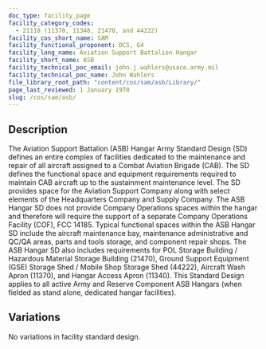 ```yaml
---
doc_type: facility_page
facility_category_codes:
  - 21110 (11370, 11340, 21470, and 44222)
facility_cos_short_name: SAM
facility_functional_proponent: DCS, G4
facility_long_name: Aviation Support Battalion Hangar
facility_short_name: ASB
facility_technical_poc_email: john.j.wahlers@usace.army.mil
facility_technical_poc_name: John Wahlers
file_library_root_path: "content/cos/sam/asb/Library/"
page_last_reviewed: 1 January 1970
slug: /cos/sam/asb/
---
```


## Description

The Aviation Support Battalion (ASB) Hangar Army Standard Design (SD) defines an entire complex of facilities dedicated to the maintenance and repair of all aircraft assigned to a Combat Aviation Brigade (CAB). The SD defines the functional space and equipment requirements required to maintain CAB aircraft up to the sustainment maintenance level. The SD provides space for the Aviation Support Company along with select elements of the Headquarters Company and Supply Company. The ASB Hangar SD does not provide Company Operations spaces within the hangar and therefore will require the support of a separate Company Operations Facility (COF), FCC 14185. Typical functional spaces within the ASB Hangar SD include the aircraft maintenance bay, maintenance administrative and QC/QA areas, parts and tools storage, and component repair shops. The ASB Hangar SD also includes requirements for POL Storage Building / Hazardous Material Storage Building (21470), Ground Support Equipment (GSE) Storage Shed / Mobile Shop Storage Shed (44222), Aircraft Wash Apron (11370), and Hangar Access Apron (11340). This Standard Design applies to all active Army and Reserve Component ASB Hangars (when fielded as stand alone, dedicated hangar facilities).

## Variations

No variations in facility standard design.
